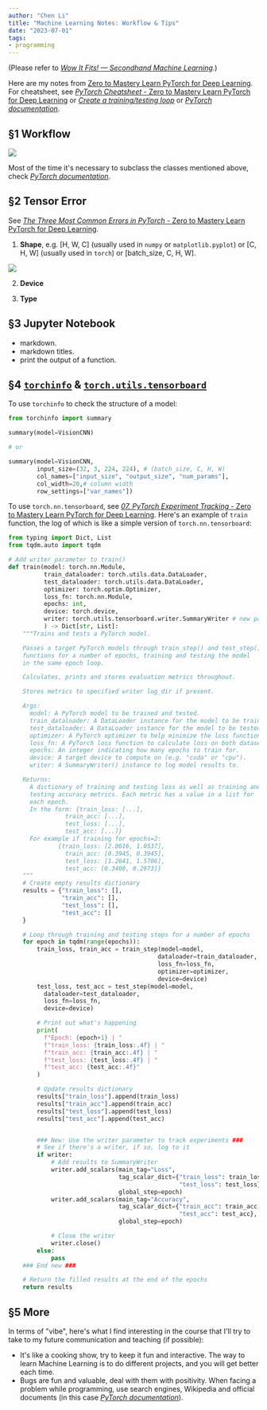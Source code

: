 ```yaml
---
author: "Chen Li"
title: "Machine Learning Notes: Workflow & Tips"
date: "2023-07-01"
tags: 
- programming
---
```


(Please refer to [_Wow It Fits! — Secondhand Machine Learning_](https://chenlinear.github.io/posts/20231011-wow-it-fits-secondhand-machine-learning/).)

Here are my notes from [Zero to Mastery Learn PyTorch for Deep Learning](https://www.learnpytorch.io/). For cheatsheet, see [_PyTorch Cheatsheet_ - Zero to Mastery Learn PyTorch for Deep Learning](https://www.learnpytorch.io/pytorch_cheatsheet/) or [_Create a training/testing loop_](https://www.learnpytorch.io/pytorch_cheatsheet/#create-a-trainingtesting-loop) or [_PyTorch documentation_](https://pytorch.org/docs/stable/index.html).

## §1 Workflow

![](https://raw.githubusercontent.com/mrdbourke/pytorch-deep-learning/main/images/03-pytorch-computer-vision-workflow.png)

Most of the time it's necessary to subclass the classes mentioned above, check [_PyTorch documentation_](https://pytorch.org/docs/stable/index.html).

## §2 Tensor Error

See [_The Three Most Common Errors in PyTorch_ - Zero to Mastery Learn PyTorch for Deep Learning](https://www.learnpytorch.io/pytorch_most_common_errors/).

1. __Shape__, e.g. [H, W, C] (usually used in `numpy` or `matplotlib.pyplot`) or [C, H, W] (usually used in `torch`) or [batch_size, C, H, W].

![](https://raw.githubusercontent.com/mrdbourke/pytorch-deep-learning/main/images/00-pytorch-different-tensor-dimensions.png)

2. __Device__

3. __Type__

## §3 Jupyter Notebook

- markdown.
- markdown titles.
- print the output of a function.

## §4 [`torchinfo`](https://github.com/TylerYep/torchinfo) & [`torch.utils.tensorboard`](https://pytorch.org/docs/stable/tensorboard.html)

To use `torchinfo` to check the structure of a model:

```python
from torchinfo import summary

summary(model=VisionCNN)

# or

summary(model=VisionCNN,
        input_size=(32, 3, 224, 224), # (batch_size, C, H, W)
        col_names=["input_size", "output_size", "num_params"],
        col_width=20,# column width
        row_settings=["var_names"])
```

To use `torch.nn.tensorboard`, see [_07. PyTorch Experiment Tracking_ - Zero to Mastery Learn PyTorch for Deep Learning](https://www.learnpytorch.io/07_pytorch_experiment_tracking/). Here's an example of `train` function, the log of which is like a simple version of `torch.nn.tensorboard`:

```python
from typing import Dict, List
from tqdm.auto import tqdm

# Add writer parameter to train()
def train(model: torch.nn.Module, 
          train_dataloader: torch.utils.data.DataLoader, 
          test_dataloader: torch.utils.data.DataLoader, 
          optimizer: torch.optim.Optimizer,
          loss_fn: torch.nn.Module,
          epochs: int,
          device: torch.device, 
          writer: torch.utils.tensorboard.writer.SummaryWriter # new parameter to take in a writer
          ) -> Dict[str, List]:
    """Trains and tests a PyTorch model.

    Passes a target PyTorch models through train_step() and test_step()
    functions for a number of epochs, training and testing the model
    in the same epoch loop.

    Calculates, prints and stores evaluation metrics throughout.

    Stores metrics to specified writer log_dir if present.

    Args:
      model: A PyTorch model to be trained and tested.
      train_dataloader: A DataLoader instance for the model to be trained on.
      test_dataloader: A DataLoader instance for the model to be tested on.
      optimizer: A PyTorch optimizer to help minimize the loss function.
      loss_fn: A PyTorch loss function to calculate loss on both datasets.
      epochs: An integer indicating how many epochs to train for.
      device: A target device to compute on (e.g. "cuda" or "cpu").
      writer: A SummaryWriter() instance to log model results to.

    Returns:
      A dictionary of training and testing loss as well as training and
      testing accuracy metrics. Each metric has a value in a list for 
      each epoch.
      In the form: {train_loss: [...],
                train_acc: [...],
                test_loss: [...],
                test_acc: [...]} 
      For example if training for epochs=2: 
              {train_loss: [2.0616, 1.0537],
                train_acc: [0.3945, 0.3945],
                test_loss: [1.2641, 1.5706],
                test_acc: [0.3400, 0.2973]} 
    """
    # Create empty results dictionary
    results = {"train_loss": [],
               "train_acc": [],
               "test_loss": [],
               "test_acc": []
    }

    # Loop through training and testing steps for a number of epochs
    for epoch in tqdm(range(epochs)):
        train_loss, train_acc = train_step(model=model,
                                          dataloader=train_dataloader,
                                          loss_fn=loss_fn,
                                          optimizer=optimizer,
                                          device=device)
        test_loss, test_acc = test_step(model=model,
          dataloader=test_dataloader,
          loss_fn=loss_fn,
          device=device)

        # Print out what's happening
        print(
          f"Epoch: {epoch+1} | "
          f"train_loss: {train_loss:.4f} | "
          f"train_acc: {train_acc:.4f} | "
          f"test_loss: {test_loss:.4f} | "
          f"test_acc: {test_acc:.4f}"
        )

        # Update results dictionary
        results["train_loss"].append(train_loss)
        results["train_acc"].append(train_acc)
        results["test_loss"].append(test_loss)
        results["test_acc"].append(test_acc)


        ### New: Use the writer parameter to track experiments ###
        # See if there's a writer, if so, log to it
        if writer:
            # Add results to SummaryWriter
            writer.add_scalars(main_tag="Loss", 
                               tag_scalar_dict={"train_loss": train_loss,
                                                "test_loss": test_loss},
                               global_step=epoch)
            writer.add_scalars(main_tag="Accuracy", 
                               tag_scalar_dict={"train_acc": train_acc,
                                                "test_acc": test_acc}, 
                               global_step=epoch)

            # Close the writer
            writer.close()
        else:
            pass
    ### End new ###

    # Return the filled results at the end of the epochs
    return results
```

## §5 More

In terms of "vibe", here's what I find interesting in the course that I'll try to take to my future communication and teaching (if possible):

- It's like a cooking show, try to keep it fun and interactive. The way to learn Machine Learning is to do different projects, and you will get better each time.
- Bugs are fun and valuable, deal with them with positivity. When facing a problem while programming, use search engines, Wikipedia and official documents (in this case [_PyTorch documentation_](https://pytorch.org/docs/stable/index.html)).